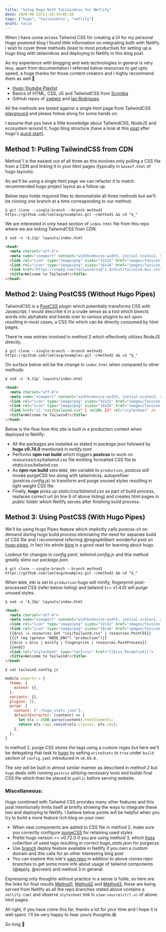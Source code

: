 ```yaml
---
title: "Setup Hugo With Tailwindcss for Netlify"
date: 2020-08-23T11:43:43+05:30
tags: ["hugo", "tailwindcss", "netlify"]
draft: false
---
```


When I have come across Tailwind CSS for creating a UI for my personal Hugo powered blog I found little information on integrating both with Netlify. I wish to cover three methods (least to most productive) for setting up a hugo blog with tailwindcss and deploying to Netlify in this blog post.

As my experience with blogging and web technologies in general is very less, apart from documentation I referred below resources to get upto speed, a huge thanks for those content creators and I highly recommend them as well.:clap:
- [Hugo Youtube Playlist](https://www.youtube.com/playlist?list=PLLAZ4kZ9dFpOnyRlyS-liKL5ReHDcj4G3)
- Basics of HTML, CSS, JS and TailwindCSS from [Scrimba](https://scrimba.com/)
- GitHub repos of [zwbetz](https://github.com/zwbetz-gh/zwbetz) and [Ian Rodrigues](https://github.com/ianrodrigues/hugowind)

All the methods are tested against a single html page from TailwindCSS [playground](https://github.com/tailwindlabs/tailwindcss-playground) and please follow along for some hands on.

I assume that you have a little knowledge about TailwindCSS, NodeJS and ecosystem around it, hugo blog structure (have a look at this [post](https://zwbetz.com/make-a-hugo-blog-from-scratch/) after hugo's [quick start](https://gohugo.io/getting-started/quick-start/)).

## Method 1: Pulling TailwindCSS from CDN

Method 1 is the easiest out of all three as this involves only pulling a CSS file from a CDN and linking it in your html pages (typically in `baseof.html` of hugo layouts).

As we'll be using a single html page we can refactor it to match recommended hugo project layout as a follow up.

Below repo holds required files to demonstrate all three methods but we'll be cloning one branch at a time corresponding to our method:

`$ git clone --single-branch --branch method1 https://github.com/leelavg/examples.git ~/method1 && cd "$_"`

We are interested in only head section of `index.html` file from this repo where we are linking TailwindCSS from CDN.

`$ sed -n '4,11p' layouts/index.html`
```html {linenos=table,hl_lines=[6],linenostart=4}
<head>
  <meta charset="utf-8">
  <meta name="viewport" content="width=device-width, initial-scale=1, shrink-to-fit=no">
  <link rel="icon" type="image/png" sizes="32x32" href="images/favicon-32x32.png">
  <link rel="icon" type="image/png" sizes="16x16" href="images/favicon-16x16.png">
  <link href="https://unpkg.com/tailwindcss@^1.0/dist/tailwind.min.css" rel="stylesheet">
  <title>Welcome to Tailwind!</title>
</head>
```

## Method 2: Using PostCSS (Without Hugo Pipes)

TailwindCSS is a [PostCSS](https://github.com/postcss/postcss) plugin which potentially transforms CSS with Javascript, I would describe it in a crude sense as a tool which bisects words into alphabets and hands over to various plugins to act upon resulting in most cases, a CSS file which can be directly consumed by html pages.

There're new entries involved in method 2 which effectively utilizes NodeJS directly.

`$ git clone --single-branch --branch method1 https://github.com/leelavg/examples.git ~/method2 && cd "$_"`

On surface below will be the change in `index.html` when compared to other methods:

`$ sed -n '4,11p' layouts/index.html`
```html {linenos=table,hl_lines=[6],linenostart=4}
<head>
  <meta charset="utf-8">
  <meta name="viewport" content="width=device-width, initial-scale=1, shrink-to-fit=no">
  <link rel="icon" type="image/png" sizes="32x32" href="images/favicon-32x32.png">
  <link rel="icon" type="image/png" sizes="16x16" href="images/favicon-16x16.png">
  <link href="{{ "css/tailwind.css" | relURL }}" rel="stylesheet" />
  <title>Welcome to Tailwind!</title>
</head>
```

Below is the flow how this site is built in a production context when deployed to Netlify:
- All the packages are installed as stated in *package.json* followed by **hugo v0.74.0** mentioned in *netlify.toml*
- Performs **npm run build** which triggers **postcss** to work on *resources/css/tailwind.css* file emitting formatted CSS file to *static/css/tailwind.css*
- As **npm run build** sets `NODE_ENV` variable to `production`, postcss will invoke purgeCSS too along with tailwindcss, autoprefixer (*postcss.config.js*) to transform and purge unused styles resulting in light weight CSS file
- Finally, **hugo** picks up *static/css/tailwind.css* as part of build process, replaces correct url (in line 9 of above listing) and creates html pages in *public* folder which Netlify serves after finishing build process.

## Method 3: Using PostCSS (With Hugo Pipes)

We'll be using Hugo Pipes feature which implicitly calls postcss-cli on demand during hugo build process eliminating the need for separate build of CSS file and I recommend referring @regisphilibert wonderful post on [hugo pipes](https://regisphilibert.com/blog/2018/07/hugo-pipes-and-asset-processing-pipeline/), in fact his whole [blog](https://regisphilibert.com/) is a good read for learning about hugo.

Lookout for changes in *config.yaml*, *tailwind.config.js* and this method greatly slims our *package.json*.

`$ git clone --single-branch --branch method1 https://github.com/leelavg/examples.git ~/method2 && cd "$_"`

When `NODE_ENV` is set to `production` hugo will minify, fingerprint post-processed CSS (refer below listing) and tailwind (>= v1.4.0) will purge unused styles.

`$ sed -n '4,15p' layouts/index.html`

```html {linenos=table,hl_lines=["6-9"],linenostart=4}
<head>
  <meta charset="utf-8">
  <meta name="viewport" content="width=device-width, initial-scale=1, shrink-to-fit=no">
  <link rel="icon" type="image/png" sizes="32x32" href="images/favicon-32x32.png">
  <link rel="icon" type="image/png" sizes="16x16" href="images/favicon-16x16.png">
  {{$css := resources.Get "css/tailwind.css" | resources.PostCSS}}
  {{if (eq (getenv "NODE_ENV") "production")}}
  {{$css = $css | minify | fingerprint | resources.PostProcess}}
  {{end}}
  <link rel="stylesheet" type="text/css" href="{{$css.Permalink}}">
  <title>Welcome to Tailwind!</title>
</head>
```

`$ cat tailwind.config.js`

```js {linenos=table,hl_lines=["7-13"],linenostart=1}
module.exports = {
  theme: {
    extend: {},
  },
  variants: {},
  plugins: [],
  purge: {
    content: ["./hugo_stats.json"],
    defaultExtractor: (content) => {
      let els = JSON.parse(content).htmlElements;
      return els.tags.concat(els.classes, els.ids);
    },
  },
}
```

In method 2, purge CSS stores the tags using a custom regex but here we'll be delegating that task to [hugo](https://gohugo.io/getting-started/configuration/#configure-build) by setting `writeStats` to `true` under `build` section of `config.yaml` introduced in `v0.69.0`.

The site will be built in almost similar manner as described in method 2 but `hugo` deals with running `postcss` utilizing necessary tools and builds final CSS file which then be placed in `public` before serving website.

### Miscellaneous:

Hugo combined with Tailwind CSS provides many other features and this post intentionally limits itself at briefly showing the ways to integrate these two and deploying to Netlify. I believe below points will be helpful when you try to build a more feature rich blog on your own:
- When new components are added to CSS file in method 2, make sure you correctly configure [purgeCSS](https://tailwindcss.com/docs/controlling-file-size) for retaining used styles
- Prefer hugo version >= v0.72.0 if you are using method 3, which [fixes](https://github.com/gohugoio/hugo/issues/7161) collection of used tags resulting in correct *hugo_stats.json* for purgecss
- Use [branch](https://docs.netlify.com/site-deploys/overview/#branches-and-deploys) deploy feature available in Netlify if you own a custom domain and this calls for an other interesting blog post
- You can explore this site's [own repo](https://github.com/leelavg/thoughtexpo) in addition to above clones repo branches to get some more info about usage of tailwind components (@apply, @screen) and method 3 in general.

Expressing only thoughts without practice in a sense is futile, so here are the links for final results [Method1](https://method1--thoughtexpo-examples.netlify.app/), [Method2](https://method1--thoughtexpo-examples.netlify.app/) and [Method3](https://method2--thoughtexpo-examples.netlify.app/), these are being served from Netlify as all the repo branches stated above contains a `netlify.toml` and observe `stylesheet` link in `view-source(ctrl-u)` of above html pages.

All right, if you have come this far, thanks a lot for your time and I hope it is well spent. I'll be very happy to hear yours thoughts.:smile:

So long :wave: